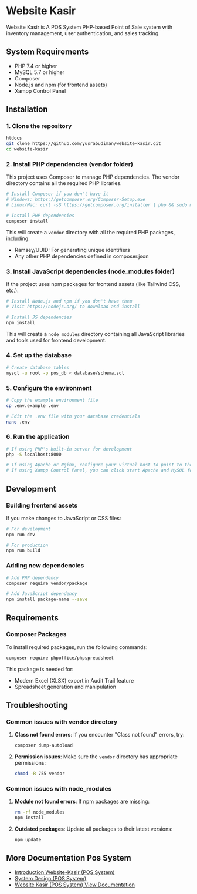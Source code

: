 # Website Kasir

Website Kasir is A POS System PHP-based Point of Sale system with inventory management, user authentication, and sales tracking.

## System Requirements

- PHP 7.4 or higher
- MySQL 5.7 or higher
- Composer
- Node.js and npm (for frontend assets)
- Xampp Control Panel
## Installation

### 1. Clone the repository

```bash
htdocs
git clone https://github.com/yusrabudiman/website-kasir.git
cd website-kasir
```

### 2. Install PHP dependencies (vendor folder)

This project uses Composer to manage PHP dependencies. The vendor directory contains all the required PHP libraries.

```bash
# Install Composer if you don't have it
# Windows: https://getcomposer.org/Composer-Setup.exe
# Linux/Mac: curl -sS https://getcomposer.org/installer | php && sudo mv composer.phar /usr/local/bin/composer

# Install PHP dependencies
composer install
```

This will create a `vendor` directory with all the required PHP packages, including:
- Ramsey/UUID: For generating unique identifiers
- Any other PHP dependencies defined in composer.json

### 3. Install JavaScript dependencies (node_modules folder)

If the project uses npm packages for frontend assets (like Tailwind CSS, etc.):

```bash
# Install Node.js and npm if you don't have them
# Visit https://nodejs.org/ to download and install

# Install JS dependencies
npm install
```

This will create a `node_modules` directory containing all JavaScript libraries and tools used for frontend development.

### 4. Set up the database

```bash
# Create database tables
mysql -u root -p pos_db < database/schema.sql
```

### 5. Configure the environment

```bash
# Copy the example environment file
cp .env.example .env

# Edit the .env file with your database credentials
nano .env
```

### 6. Run the application

```bash
# If using PHP's built-in server for development
php -S localhost:8000

# If using Apache or Nginx, configure your virtual host to point to the project's root directory
# If using Xampp Control Panel, you can click start Apache and MySQL for run frontend and server
```

## Development

### Building frontend assets

If you make changes to JavaScript or CSS files:

```bash
# For development
npm run dev

# For production
npm run build
```

### Adding new dependencies

```bash
# Add PHP dependency
composer require vendor/package

# Add JavaScript dependency
npm install package-name --save
```

## Requirements

### Composer Packages
To install required packages, run the following commands:

```bash
composer require phpoffice/phpspreadsheet
```

This package is needed for:
- Modern Excel (XLSX) export in Audit Trail feature
- Spreadsheet generation and manipulation

## Troubleshooting

### Common issues with vendor directory

1. **Class not found errors**: If you encounter "Class not found" errors, try:
   ```bash
   composer dump-autoload
   ```

2. **Permission issues**: Make sure the `vendor` directory has appropriate permissions:
   ```bash
   chmod -R 755 vendor
   ```

### Common issues with node_modules

1. **Module not found errors**: If npm packages are missing:
   ```bash
   rm -rf node_modules
   npm install
   ```

2. **Outdated packages**: Update all packages to their latest versions:
   ```bash
   npm update
   ```

## More Documentation Pos System
- [Introduction Website-Kasir (POS System)](https://github.com/yusrabudiman/website-kasir/wiki/Introduction-Website-Kasir-(Point-of-Sale-System))
- [System Design (POS System)](https://github.com/yusrabudiman/website-kasir/wiki/System-Design-POS-Website-(Point-of-Sale-System))
- [Website Kasir (POS System) View Documentation](https://github.com/yusrabudiman/website-kasir/wiki/Website-Kasir-(Point-of-Sale-System)-View-Documentation)
